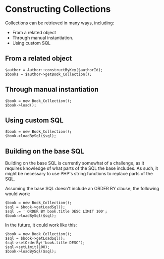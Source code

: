 Constructing Collections
========================

Collections can be retrieved in many ways, including:

* From a related object
* Through manual instantiation.
* Using custom SQL

From a related object
---------------------

	$author = Author::constructByKey($authorId);
	$books = $author->getBook_Collection();

Through manual instantiation
----------------------------

	$book = new Book_Collection();
	$book->load();

Using custom SQL
----------------

	$book = new Book_Collection();
	$book->loadBySql($sql);

Building on the base SQL
------------------------

Building on the base SQL is currently somewhat of a challenge, as it requires knowledge of what parts of the SQL the base includes.  As such, it might be necessary to use PHP's string functions to replace parts of the SQL.

Assuming the base SQL doesn't include an ORDER BY clause, the following would work:

	$book = new Book_Collection();
	$sql = $book->getLoadSql();
	$sql .= ' ORDER BY book.title DESC LIMIT 100';
	$book->loadBySql($sql);

In the future, it could work like this:

	$book = new Book_Collection();
	$sql = $book->getLoadSql();
	$sql->setOrderBy('book.title DESC');
	$sql->setLimit(100);
	$book->loadBySql($sql);
